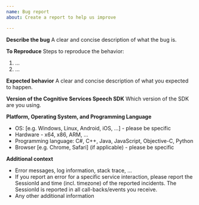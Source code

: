 ```yaml
---
name: Bug report
about: Create a report to help us improve

---
```


**Describe the bug**
A clear and concise description of what the bug is.

**To Reproduce**
Steps to reproduce the behavior:
1. ...
2. ...

**Expected behavior**
A clear and concise description of what you expected to happen.

**Version of the Cognitive Services Speech SDK**
Which version of the SDK are you using.

**Platform, Operating System, and Programming Language**
 - OS: [e.g. Windows, Linux, Android, iOS, ...] - please be specific
 - Hardware - x64, x86, ARM, ...
 - Programming language: C#, C++, Java, JavaScript, Objective-C, Python
 - Browser [e.g. Chrome, Safari] (if applicable) - please be specific

**Additional context**
 - Error messages, log information, stack trace, ...
 - If you report an error for a specific service interaction, please report the SessionId and time (incl. timezone) of the reported incidents. The SessionId is reported in all call-backs/events you receive.
 - Any other additional information
